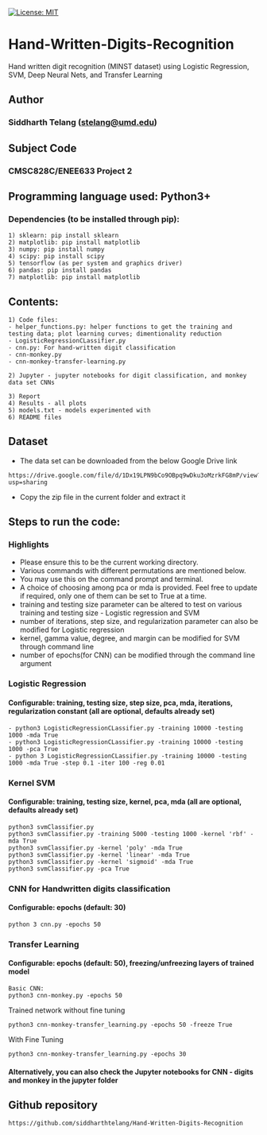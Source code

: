 [![License: MIT](https://img.shields.io/badge/License-MIT-blue.svg)](https://opensource.org/licenses/MIT)

# Hand-Written-Digits-Recognition
Hand written digit recognition (MINST dataset) using Logistic Regression, SVM, Deep Neural Nets, and Transfer Learning

## Author

### Siddharth Telang (stelang@umd.edu)

## Subject Code
### CMSC828C/ENEE633 Project 2

## Programming language used: Python3+
### Dependencies (to be installed through pip):
```
1) sklearn: pip install sklearn
2) matplotlib: pip install matplotlib
3) numpy: pip install numpy
4) scipy: pip install scipy
5) tensorflow (as per system and graphics driver)
6) pandas: pip install pandas
7) matplotlib: pip install matplotlib
```

## Contents:
```
1) Code files:
- helper_functions.py: helper functions to get the training and testing data; plot learning curves; dimentionality reduction
- LogisticRegressionCLassifier.py
- cnn.py: For hand-written digit classification
- cnn-monkey.py
- cnn-monkey-transfer-learning.py

2) Jupyter - jupyter notebooks for digit classification, and monkey data set CNNs

3) Report
4) Results - all plots
5) models.txt - models experimented with
6) README files
```

## Dataset
- The data set can be downloaded from the below Google Drive link
```
https://drive.google.com/file/d/1Dx19LPN9bCo9OBpq9wDku3oMzrkFG8mP/view?usp=sharing
```
- Copy the zip file in the current folder and extract it

## Steps to run the code:
### Highlights
- Please ensure this to be the current working directory.
- Various commands with different permutations are mentioned below.
- You may use this on the command prompt and terminal.
- A choice of choosing among pca or mda is provided. Feel free to update if required, only one of them can be set to True at a time.
- training and testing size parameter can be altered to test on various training and testing size - Logistic regression and SVM
- number of iterations, step size, and regularization parameter can also be modified for Logistic regression
- kernel, gamma value, degree, and margin can be modified for SVM through command line
- number of epochs(for CNN) can be modified through the command line argument

### Logistic Regression
#### Configurable: training, testing size, step size, pca, mda, iterations, regularization constant (all are optional, defaults already set)
```
- python3 LogisticRegressionCLassifier.py -training 10000 -testing 1000 -mda True
- python3 LogisticRegressionCLassifier.py -training 10000 -testing 1000 -pca True
- python 3 LogisticRegressionCLassifier.py -training 10000 -testing 1000 -mda True -step 0.1 -iter 100 -reg 0.01
```

### Kernel SVM
#### Configurable: training, testing size, kernel, pca, mda (all are optional, defaults already set)
```
python3 svmClassifier.py
python3 svmClassifier.py -training 5000 -testing 1000 -kernel 'rbf' -mda True
python3 svmClassifier.py -kernel 'poly' -mda True
python3 svmClassifier.py -kernel 'linear' -mda True
python3 svmClassifier.py -kernel 'sigmoid' -mda True
python3 svmClassifier.py -pca True

```
### CNN for Handwritten digits classification
#### Configurable: epochs (default: 30)
```
python 3 cnn.py -epochs 50
```

### Transfer Learning
####  Configurable: epochs (default: 50), freezing/unfreezing layers of trained model
```
Basic CNN:
python3 cnn-monkey.py -epochs 50
```
Trained network without fine tuning
```
python3 cnn-monkey-transfer_learning.py -epochs 50 -freeze True
```
With Fine Tuning
```
python3 cnn-monkey-transfer_learning.py -epochs 30
```

#### Alternatively, you can also check the Jupyter notebooks for CNN - digits and monkey in the jupyter folder


## Github repository
```
https://github.com/siddharthtelang/Hand-Written-Digits-Recognition
```